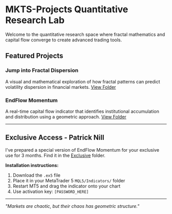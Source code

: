 # MKTS-Projects Quantitative Research Lab

Welcome to the quantitative research space where fractal mathematics and capital flow converge to create advanced trading tools.

## Featured Projects

### Jump into Fractal Dispersion
A visual and mathematical exploration of how fractal patterns can predict volatility dispersion in financial markets. [View Folder](./Jump_into_Fractal_Dispersion_Studio/)

### EndFlow Momentum  
A real-time capital flow indicator that identifies institutional accumulation and distribution using a geometric approach. [View Folder](./EndFlow_Momentum_Studio/)

---

## Exclusive Access - Patrick Nill
I've prepared a special version of EndFlow Momentum for your exclusive use for 3 months. Find it in the [Exclusive](./Exclusive/Patrick_Nill/) folder.

**Installation instructions:**
1. Download the `.ex5` file
2. Place it in your MetaTrader 5 `MQL5/Indicators/` folder
3. Restart MT5 and drag the indicator onto your chart
4. Use activation key: `[PASSWORD_HERE]`

---

*"Markets are chaotic, but their chaos has geometric structure."*